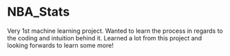 # NBA_Stats
Very 1st machine learning project. Wanted to learn the process in regards to the coding and intuition behind it. Learned a lot from this project and looking forwards to learn some more!
